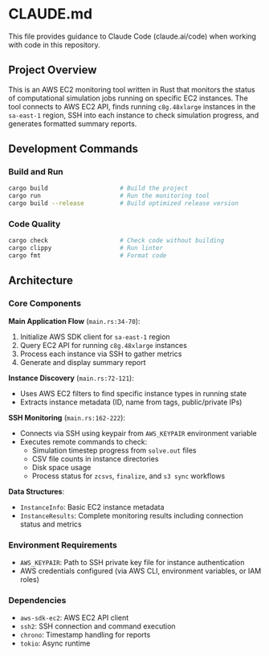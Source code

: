 # CLAUDE.md

This file provides guidance to Claude Code (claude.ai/code) when working with code in this repository.

## Project Overview

This is an AWS EC2 monitoring tool written in Rust that monitors the status of computational simulation jobs running on specific EC2 instances. The tool connects to AWS EC2 API, finds running `c8g.48xlarge` instances in the `sa-east-1` region, SSH into each instance to check simulation progress, and generates formatted summary reports.

## Development Commands

### Build and Run
```bash
cargo build                    # Build the project
cargo run                      # Run the monitoring tool
cargo build --release          # Build optimized release version
```

### Code Quality
```bash
cargo check                    # Check code without building
cargo clippy                   # Run linter
cargo fmt                      # Format code
```

## Architecture

### Core Components

**Main Application Flow** (`main.rs:34-70`):
1. Initialize AWS SDK client for `sa-east-1` region
2. Query EC2 API for running `c8g.48xlarge` instances
3. Process each instance via SSH to gather metrics
4. Generate and display summary report

**Instance Discovery** (`main.rs:72-121`):
- Uses AWS EC2 filters to find specific instance types in running state
- Extracts instance metadata (ID, name from tags, public/private IPs)

**SSH Monitoring** (`main.rs:162-222`):
- Connects via SSH using keypair from `AWS_KEYPAIR` environment variable
- Executes remote commands to check:
  - Simulation timestep progress from `solve.out` files
  - CSV file counts in instance directories
  - Disk space usage
  - Process status for `zcsvs`, `finalize`, and `s3 sync` workflows

**Data Structures**:
- `InstanceInfo`: Basic EC2 instance metadata
- `InstanceResults`: Complete monitoring results including connection status and metrics

### Environment Requirements

- `AWS_KEYPAIR`: Path to SSH private key file for instance authentication
- AWS credentials configured (via AWS CLI, environment variables, or IAM roles)

### Dependencies

- `aws-sdk-ec2`: AWS EC2 API client
- `ssh2`: SSH connection and command execution
- `chrono`: Timestamp handling for reports
- `tokio`: Async runtime
